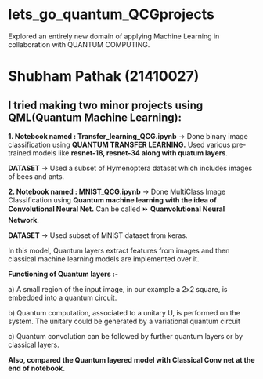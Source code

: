 # lets_go_quantum_QCGprojects
 Explored an entirely new domain of applying Machine Learning in collaboration with QUANTUM COMPUTING.

# Shubham Pathak (21410027)

## I tried making two minor projects using QML(Quantum Machine Learning):

**1. Notebook named : Transfer_learning_QCG.ipynb** -> Done binary image classification using **QUANTUM TRANSFER LEARNING.**
     Used various pre-trained models like **resnet-18, resnet-34 along with quatum layers**.

   **DATASET** -> Used a subset of Hymenoptera dataset which includes images of bees and ants.

**2. Notebook named : MNIST_QCG.ipynb** ->  Done MultiClass Image Classification using **Quantum machine learning with the idea of Convolutional Neural Net.** 
Can be called ⏩ **Quanvolutional Neural Network**.

  **DATASET** -> Used subset of MNIST dataset from keras.

In this model, Quantum layers extract features from images and then classical machine learning models are implemented over it.

**Functioning of Quantum layers :-**

a) A small region of the input image, in our example a 2x2 square, is embedded into a quantum circuit. 

b) Quantum computation, associated to a unitary U, is performed on the system. The unitary could be generated by a variational quantum circuit

c) Quantum convolution can be followed by further quantum layers or by classical layers.

**Also, compared the Quantum layered model with Classical Conv net at the end of notebook.**

